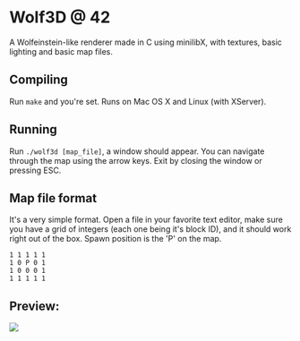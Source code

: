 # Wolf3D @ 42

A Wolfeinstein-like renderer made in C using minilibX, with textures, basic
lighting and basic map files.

## Compiling
Run `make` and you're set. Runs on Mac OS X and Linux (with XServer).

## Running
Run `./wolf3d [map_file]`, a window should appear. You can navigate through the
map using the arrow keys. Exit by closing the window or pressing ESC.

## Map file format
It's a very simple format. Open a file in your favorite text editor, make sure
you have a grid of integers (each one being it's block ID), and it should work
right out of the box. Spawn position is the 'P' on the map.

```
1 1 1 1 1
1 0 P 0 1
1 0 0 0 1
1 1 1 1 1
```
## Preview:
 ![](https://gph.is/g/amANr9X)
